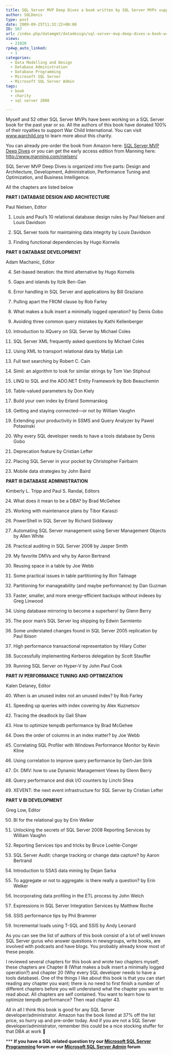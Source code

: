```yaml
---
title: SQL Server MVP Deep Dives a book written by SQL Server MVPs supporting a good cause
author: SQLDenis
type: post
date: 2009-09-25T11:32:22+00:00
ID: 567
url: /index.php/datamgmt/datadesign/sql-server-mvp-deep-dives-a-book-written/
views:
  - 21020
rp4wp_auto_linked:
  - 1
categories:
  - Data Modelling and Design
  - Database Administration
  - Database Programming
  - Microsoft SQL Server
  - Microsoft SQL Server Admin
tags:
  - book
  - charity
  - sql server 2008

---
```

Myself and 52 other SQL Server MVPs have been working on a SQL Server book for the past year or so. All the authors of this book have donated 100% of their royalties to support War Child International. You can visit www.warchild.org to learn more about this charity.

You can already pre-order the book from Amazon here: [SQL Server MVP Deep Dives][1] or you can get the early access edition from Manning here: http://www.manning.com/nielsen/

SQL Server MVP Deep Dives is organized into five parts: Design and Architecture, Development, Administration, Performance Tuning and Optimization, and Business Intelligence. 

All the chapters are listed below

**PART I DATABASE DESIGN AND ARCHITECTURE**
  
Paul Nielsen, Editor 

1. Louis and Paul&#8217;s 10 relational database design rules by Paul Nielsen and Louis Davidson
   
2. SQL Server tools for maintaining data integrity by Louis Davidson
   
3. Finding functional dependencies by Hugo Kornelis 

**PART II DATABASE DEVELOPMENT**
  
Adam Machanic, Editor 

4. Set-based iteration: the third alternative by Hugo Kornelis
   
5. Gaps and islands by Itzik Ben-Gan
   
6. Error handling in SQL Server and applications by Bill Graziano
   
7. Pulling apart the FROM clause by Rob Farley
   
8. What makes a bulk insert a minimally logged operation? by Denis Gobo
   
9. Avoiding three common query mistakes by Kathi Kellenberger
  
10. Introduction to XQuery on SQL Server by Michael Coles
  
11. SQL Server XML frequently asked questions by Michael Coles
  
12. Using XML to transport relational data by Matija Lah
  
13. Full text searching by Robert C. Cain
  
14. Simil: an algorithm to look for similar strings by Tom Van Stiphout
  
15. LINQ to SQL and the ADO.NET Entity Framework by Bob Beauchemin
  
16. Table-valued parameters by Don Kiely
  
17. Build your own index by Erland Sommarskog
  
18. Getting and staying connected—or not by William Vaughn
  
19. Extending your productivity in SSMS and Query Analyzer by Pawel Potasinski
  
20. Why every SQL developer needs to have a tools database by Denis Gobo
  
21. Deprecation feature by Cristian Lefter
  
22. Placing SQL Server in your pocket by Christopher Fairbairn
  
23. Mobile data strategies by John Baird 

**PART III DATABASE ADMINISTRATION**
  
Kimberly L. Tripp and Paul S. Randal, Editors 

24. What does it mean to be a DBA? by Brad McGehee
  
25. Working with maintenance plans by Tibor Karaszi
  
26. PowerShell in SQL Server by Richard Siddaway
  
27. Automating SQL Server management using Server Management Objects by Allen White
  
28. Practical auditing in SQL Server 2008 by Jasper Smith
  
29. My favorite DMVs and why by Aaron Bertrand
  
30. Reusing space in a table by Joe Webb
  
31. Some practical issues in table partitioning by Ron Talmage
  
32. Partitioning for manageability (and maybe performance) by Dan Guzman
  
33. Faster, smaller, and more energy-efficient backups without indexes by Greg Linwood
  
34. Using database mirroring to become a superhero! by Glenn Berry
  
35. The poor man&#8217;s SQL Server log shipping by Edwin Sarmiento
  
36. Some understated changes found in SQL Server 2005 replication by Paul Ibison
  
37. High performance transactional representation by Hilary Cotter
  
38. Successfully implementing Kerberos delegation by Scott Stauffer
  
39. Running SQL Server on Hyper-V by John Paul Cook 

**PART IV PERFORMANCE TUNING AND OPTIMIZATION**
  
Kalen Delaney, Editor 

40. When is an unused index not an unused index? by Rob Farley
  
41. Speeding up queries with index covering by Alex Kuznetsov
  
42. Tracing the deadlock by Gail Shaw
  
43. How to optimize tempdb performance by Brad McGehee
  
44. Does the order of columns in an index matter? by Joe Webb
  
45. Correlating SQL Profiler with Windows Performance Monitor by Kevin Kline
  
46. Using correlation to improve query performance by Gert-Jan Strik
  
47. Dr. DMV: how to use Dynamic Management Views by Glenn Berry
  
48. Query performance and disk I/O counters by Linchi Shea
  
49. XEVENT: the next event infrastructure for SQL Server by Cristian Lefter 

**PART V BI DEVELOPMENT**
  
Greg Low, Editor 

50. BI for the relational guy by Erin Welker
  
51. Unlocking the secrets of SQL Server 2008 Reporting Services by William Vaughn
  
52. Reporting Services tips and tricks by Bruce Loehle-Conger
  
53. SQL Server Audit: change tracking or change data capture? by Aaron Bertrand
  
54. Introduction to SSAS data mining by Dejan Sarka
  
55. To aggregate or not to aggregate: is there really a question? by Erin Welker
  
56. Incorporating data profiling in the ETL process by John Welch
  
57. Expressions in SQL Server Integration Services by Matthew Roche
  
58. SSIS performance tips by Phil Brammer
  
59. Incremental loads using T-SQL and SSIS by Andy Leonard

As you can see the list of authors of this book consist of a lot of well known SQL Server gurus who answer questions in newsgroups, write books, are involved with podcasts and have blogs. You probably already know most of these people.

I reviewed several chapters for this book and wrote two chapters myself; these chapters are Chapter 8 (What makes a bulk insert a minimally logged operation?) and chapter 20 (Why every SQL developer needs to have a tools database). One of the things I like about this book is that you can start reading any chapter you want; there is no need to first finish a number of different chapters before you will understand what the chapter you want to read about. All chapters are self contained. You want to learn how to optimize tempdb performance? Then read chapter 43.

All in all I think this book is good for any SQL Server developer/administrator. Amazon has the book listed at 37% off the list price, so hurry up and pre-order today. And if you are not a SQL Server developer/administrator, remember this could be a nice stocking stuffer for that DBA at work 🙂



\*** **If you have a SQL related question try our [Microsoft SQL Server Programming][2] forum or our [Microsoft SQL Server Admin][3] forum**<ins></ins>

 [1]: http://www.amazon.com/gp/product/1935182048?ie=UTF8&tag=sql08-20&linkCode=as2&camp=1789&creative=390957&creativeASIN=1935182048
 [2]: http://forum.ltd.local/viewforum.php?f=17
 [3]: http://forum.ltd.local/viewforum.php?f=22